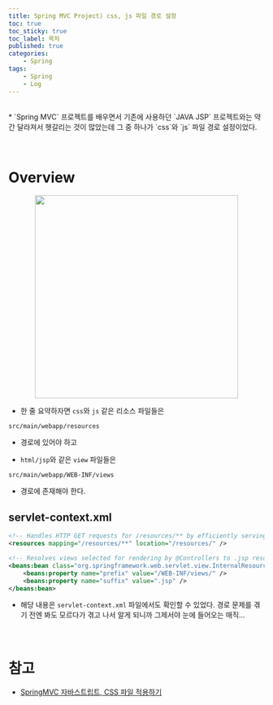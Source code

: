 ```yaml
---
title: Spring MVC Project) css, js 파일 경로 설정
toc: true
toc_sticky: true
toc_label: 목차
published: true
categories:
    - Spring
tags:
    - Spring
    - Log
---
```

<br>
* `Spring MVC` 프로젝트를 배우면서 기존에 사용하던 `JAVA JSP` 프로젝트와는 약간 달라져서 헷갈리는 것이 많았는데 그 중 하나가 `css`와 `js` 파일 경로 설정이었다.<br><br><br>

# Overview

<p align="center"><img src="../../assets/images/springMvcProject1.png" width="400"></p>

* 한 줄 요약하자면 `css`와 `js` 같은 리소스 파일들은
```
src/main/webapp/resources
```
* 경로에 있어야 하고

* `html/jsp`와 같은 `view` 파일들은 
```
src/main/webapp/WEB-INF/views
```
* 경로에 존재해야 한다.

## servlet-context.xml
```xml
<!-- Handles HTTP GET requests for /resources/** by efficiently serving up static resources in the ${webappRoot}/resources directory -->
<resources mapping="/resources/**" location="/resources/" />

<!-- Resolves views selected for rendering by @Controllers to .jsp resources in the /WEB-INF/views directory -->
<beans:bean class="org.springframework.web.servlet.view.InternalResourceViewResolver">
    <beans:property name="prefix" value="/WEB-INF/views/" />
    <beans:property name="suffix" value=".jsp" />
</beans:bean>
```

* 해당 내용은 `servlet-context.xml` 파일에서도 확인할 수 있었다. 경로 문제를 겪기 전엔 봐도 모르다가 겪고 나서 알게 되니까 그제서야 눈에 들어오는 매직... <br><br><br>

# 참고
* [SpringMVC 자바스트립트, CSS 파일 적용하기](https://k-develpoper.tistory.com/9)
